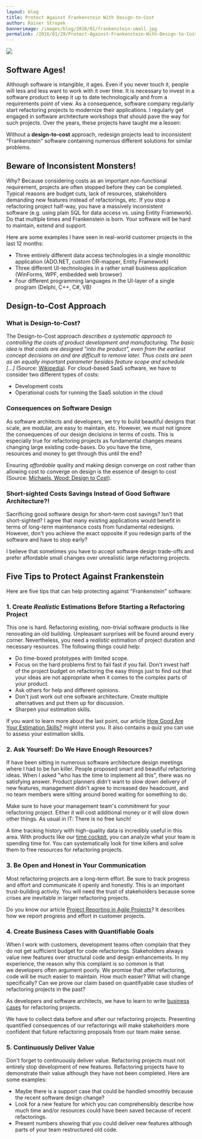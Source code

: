 ```yaml
---
layout: blog
title: Protect Against Frankenstein With Design-to-Cost
author: Rainer Stropek
bannerimage: /images/blog/2016/01/frankenstein-small.jpg
permalink: /2016/01/29/Protect-Against-Frankenstein-With-Design-to-Cost
---
```


<p xmlns="http://www.w3.org/1999/xhtml">
  <img src="{{site.baseurl}}images/blog/2016/01/frankenstein.jpg" />
</p><h2 xmlns="http://www.w3.org/1999/xhtml">Software Ages!</h2><p xmlns="http://www.w3.org/1999/xhtml">Although software is intangible, it ages. Even if you never touch it, people will less and less want to work with it over time. It is necessary to invest in a software product to keep it up to date technologically and from a requirements point of view. As a consequence, software company regularly start refactoring projects to modernize their applications. I regularly get engaged in software architecture workshops that should pave the way for such projects. Over the years, these projects have taught me a lessen:</p><p class="showcase" xmlns="http://www.w3.org/1999/xhtml">Without a <strong>design-to-cost</strong> approach, redesign projects lead to inconsistent "Frankenstein" software containing numerous different solutions for similar problems.</p><h2 xmlns="http://www.w3.org/1999/xhtml">Beware of Inconsistent Monsters!</h2><p xmlns="http://www.w3.org/1999/xhtml">Why? Because considering costs as an important non-functional requirement, projects are often stopped before they can be completed. Typical reasons are budget cuts, lack of resources, stakeholders demanding new features instead of refactorings, etc. If you stop a refactoring project half-way, you have a massively inconsistent software (e.g. using plain SQL for data access vs. using Entity Framework). Do that multiple times and Frankenstein is born. Your software will be hard to maintain, extend and support.</p><p xmlns="http://www.w3.org/1999/xhtml">Here are some examples I have seen in real-world customer projects in the last 12 months:</p><ul xmlns="http://www.w3.org/1999/xhtml">
  <li>Three entirely different data access technologies in a single monolithic application (ADO.NET, custom OR-mapper, Entity Framework)</li>
  <li>Three different UI-technologies in a rather small business application (WinForms, WPF, embedded web browser)</li>
  <li>Four different programming languages in the UI-layer of a single program (Delphi, C++, C#, VB)</li>
</ul><h2 xmlns="http://www.w3.org/1999/xhtml">Design-to-Cost Approach
<br /></h2><h3 xmlns="http://www.w3.org/1999/xhtml">What is Design-to-Cost?</h3><p xmlns="http://www.w3.org/1999/xhtml">The Design-to-Cost approach <em>describes a systematic approach to controlling the costs of product development and manufacturing. The basic idea is that costs are designed "into the product", even from the earliest concept decisions on and are difficult to remove later. Thus costs are seen as an equally important parameter besides feature scope and schedule [...]</em> (Source: <a href="https://en.wikipedia.org/wiki/Design-to-cost" target="_blank">Wikipedia</a>). For cloud-based SaaS software, we have to consider two different types of costs:</p><ul xmlns="http://www.w3.org/1999/xhtml">
  <li>Development costs</li>
  <li>Operational costs for running the SaaS solution in the cloud
<br /></li>
</ul><h3 xmlns="http://www.w3.org/1999/xhtml">Consequences on Software Design</h3><p xmlns="http://www.w3.org/1999/xhtml">As software architects and developers, we try to build beautiful designs that scale, are modular, are easy to maintain, etc. However, we must not ignore the consequences of our design decisions in terms of costs. This is especially true for refactoring projects as fundamental changes means changing large existing code-bases. Do you have the time, resources and money to get through this until the end?</p><p class="showcase" xmlns="http://www.w3.org/1999/xhtml">Ensuring <em>affordable</em> quality and making design converge on cost rather than allowing cost to converge on design is the essence of design to cost (Source: <a href="https://books.google.at/books?id=XXIJTb7P2koC&amp;lpg=PP1&amp;dq=design%20to%20cost&amp;hl=de&amp;pg=PR17#v=onepage&amp;q=design%20to%20cost&amp;f=false" target="_blank">Michaels, Wood: Design to Cost</a>).</p><h3 xmlns="http://www.w3.org/1999/xhtml">Short-sighted Costs Savings Instead of Good Software Architecture?!</h3><p xmlns="http://www.w3.org/1999/xhtml">Sacrificing good software design for short-term cost savings? Isn't that short-sighted? I agree that many existing applications would benefit in terms of long-term maintenance costs from fundamental redesigns. However, don't you achieve the exact opposite if you redesign parts of the software and have to stop early?</p><p class="showcase" xmlns="http://www.w3.org/1999/xhtml">I believe that sometimes you have to accept software design trade-offs and prefer affordable small changes over unrealistic large refactoring projects.</p><h2 xmlns="http://www.w3.org/1999/xhtml">Five Tips to Protect Against Frankenstein
<br /></h2><p xmlns="http://www.w3.org/1999/xhtml">Here are five tips that can help protecting against "Frankenstein" software:</p><h3 xmlns="http://www.w3.org/1999/xhtml">1. Create <em>Realistic</em> Estimations Before Starting a Refactoring Project</h3><p xmlns="http://www.w3.org/1999/xhtml">This one is hard. Refactoring existing, non-trivial software products is like renovating an old building. Unpleasant surprises will be found around every corner. Nevertheless, you need a <em>realistic</em> estimation of project duration and necessary resources. The following things could help:</p><ul xmlns="http://www.w3.org/1999/xhtml">
  <li>Do time-boxed prototypes with limited scope.</li>
  <li>Focus on the hard problems first to fail fast if you fail. Don't invest half of the project budget on refactoring the easy things just to find out that your ideas are not appropriate when it comes to the complex parts of your product.</li>
  <li>Ask others for help and different opinions.</li>
  <li>Don't just work out one software architecture. Create multiple alternatives and put them up for discussion.</li>
  <li>Sharpen your estimation skills.</li>
</ul><p class="showcase" xmlns="http://www.w3.org/1999/xhtml">If you want to learn more about the last point, our article <a href="~/blog/2013/07/19/How-Good-Are-Your-Estimation-Skills" target="_blank">How Good Are Your Estimation Skills?</a> might interst you. It also contains a quiz you can use to assess your estimation skills.<br /></p><h3 xmlns="http://www.w3.org/1999/xhtml">2. Ask Yourself: Do We Have Enough Resources?</h3><p xmlns="http://www.w3.org/1999/xhtml">If have been sitting in numerous software architecture design meetings where I had to be fun killer. People proposed smart and beautiful refactoring ideas. When I asked "who has the time to implement all this", there was no satisfying answer. Product planners didn't want to slow down delivery of new features, management didn't agree to increased dev headcount, and no team members were sitting around bored waiting for something to do.<br /></p><p class="showcase" xmlns="http://www.w3.org/1999/xhtml">Make sure to have your management team's commitment for your refactoring project. Either it will cost additional money or it will slow down other things. As usual in IT: There is no free lunch!</p><p xmlns="http://www.w3.org/1999/xhtml">A time tracking history with high-quality data is incredibly useful in this area. With products like our <a href="http://www.timecockpit.com" target="_blank">time cockpit</a>, you can analyze what your team is spending time for. You can systematically look for time killers and solve them to free resources for refactoring projects.<br /></p><h3 xmlns="http://www.w3.org/1999/xhtml">3. Be Open and Honest in Your Communication</h3><p xmlns="http://www.w3.org/1999/xhtml">Most refactoring projects are a long-term effort. Be sure to track progress and effort and communicate it openly and honestly. This is an important trust-building activity. You will need the trust of stakeholders because some crises are inevitable in larger refactoring projects.</p><p class="showcase" xmlns="http://www.w3.org/1999/xhtml">Do you know our article <a href="~/blog/2013/08/30/Project-Reporting-in-Agile-Projects" target="_blank">Project Reporting in Agile Projects</a>? It describes how we report progress and effort in customer projects.</p><h3 xmlns="http://www.w3.org/1999/xhtml">4. Create Business Cases with Quantifiable Goals
<br /></h3><p xmlns="http://www.w3.org/1999/xhtml">When I work with customers, development teams often complain that they do not get sufficient budget for code refactorings. Stakeholders always value new features over structural code and design enhancements. In my experience, the reason why this complaint is so common is that we developers often argument poorly. We promise that after refactoring, code will be much easier to maintain. How much easier? What will change specifically? Can we prove our claim based on quantifyable case studies of refactoring projects in the past?</p><p class="showcase" xmlns="http://www.w3.org/1999/xhtml">As developers and software architects, we have to learn to write <a href="https://en.wikipedia.org/wiki/Business_case" target="_blank">business cases</a> for refactoring projects.</p><p xmlns="http://www.w3.org/1999/xhtml">We have to collect data before and after our refactoring projects. Presenting quantified consequences of our refactorings will make stakeholders more confident that future refactoring proposals from our team make sense.</p><h3 xmlns="http://www.w3.org/1999/xhtml">5. Continuously Deliver Value</h3><p xmlns="http://www.w3.org/1999/xhtml">Don't forget to continuously deliver value. Refactoring projects must not entirely stop development of new features. Refactoring projects have to demonstrate their value although they have not been completed. Here are some examples:<br /></p><ul xmlns="http://www.w3.org/1999/xhtml">
  <li>Maybe there is a support case that could be handled smoothly because the recent software design change?</li>
  <li>Look for a new feature for which you can comprehensibly describe how much time and/or resources could have been saved because of recent refactorings.</li>
  <li>Present numbers showing that you could deliver new features although parts of your team restructured old code.</li>
</ul><br xmlns="http://www.w3.org/1999/xhtml" />